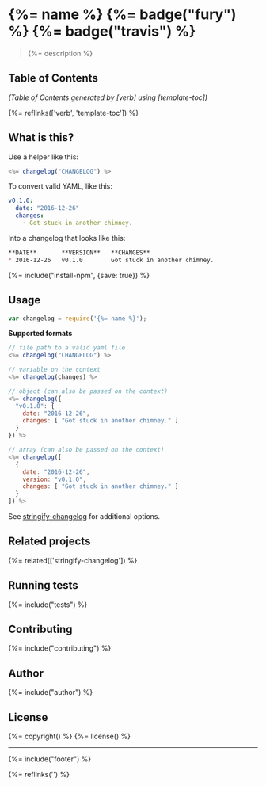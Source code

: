 # {%= name %} {%= badge("fury") %} {%= badge("travis") %}

> {%= description %}

## Table of Contents

<!-- toc -->

_(Table of Contents generated by [verb] using [template-toc])_

{%= reflinks(['verb', 'template-toc']) %}

## What is this?

Use a helper like this:

```js
<%= changelog("CHANGELOG") %>
```

To convert valid YAML, like this:

```yaml
v0.1.0:
  date: "2016-12-26"
  changes:
    - Got stuck in another chimney.
```

Into a changelog that looks like this:

```markdown
**DATE**       **VERSION**   **CHANGES**                  
* 2016-12-26   v0.1.0        Got stuck in another chimney.
```

{%= include("install-npm", {save: true}) %}

## Usage

```js
var changelog = require('{%= name %}');
```

**Supported formats**

```js
// file path to a valid yaml file
<%= changelog("CHANGELOG") %>

// variable on the context 
<%= changelog(changes) %>

// object (can also be passed on the context)
<%= changelog({ 
  "v0.1.0": { 
    date: "2016-12-26", 
    changes: [ "Got stuck in another chimney." ] 
  }
}) %>

// array (can also be passed on the context)
<%= changelog([
  {
    date: "2016-12-26", 
    version: "v0.1.0", 
    changes: [ "Got stuck in another chimney." ]
  }
]) %>
```

See [stringify-changelog](https://github.com/jonschlinkert/stringify-changelog) for additional options.

## Related projects
{%= related(['stringify-changelog']) %}  

## Running tests
{%= include("tests") %}

## Contributing
{%= include("contributing") %}

## Author
{%= include("author") %}

## License
{%= copyright() %}
{%= license() %}

***

{%= include("footer") %}

{%= reflinks('') %}
